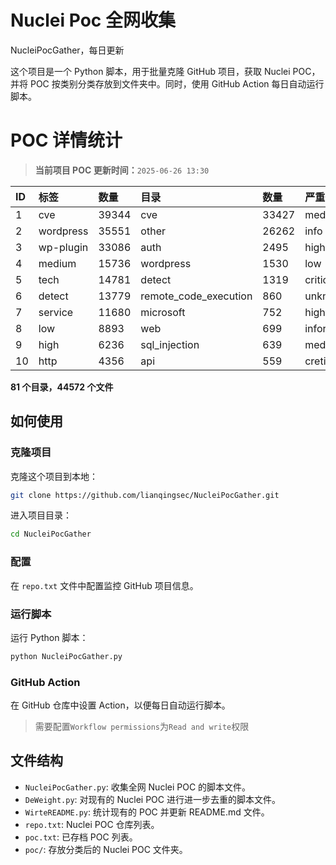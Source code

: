 # Nuclei Poc 全网收集
NucleiPocGather，每日更新

这个项目是一个 Python 脚本，用于批量克隆 GitHub 项目，获取 Nuclei POC，并将 POC 按类别分类存放到文件夹中。同时，使用 GitHub Action 每日自动运行脚本。
# POC 详情统计

> **当前项目 POC 更新时间：**`2025-06-26 13:30`

| ID | 标签      | 数量 | 目录       | 数量 | 严重性   | 数量 |
|:---| :-------- | :--- | :--------- | :--- | :------- | :--- |
| 1 | cve | 39344 | cve | 33427 | medium | 21585 |
| 2 | wordpress | 35551 | other | 26262 | info | 20384 |
| 3 | wp-plugin | 33086 | auth | 2495 | high | 13195 |
| 4 | medium | 15736 | wordpress | 1530 | low | 10068 |
| 5 | tech | 14781 | detect | 1319 | critical | 7174 |
| 6 | detect | 13779 | remote_code_execution | 860 | unknown | 90 |
| 7 | service | 11680 | microsoft | 752 | hight | 16 |
| 8 | low | 8893 | web | 699 | informative | 10 |
| 9 | high | 6236 | sql_injection | 639 | meduim | 7 |
| 10 | http | 4356 | api | 559 | cretical | 2 |

**81 个目录，44572 个文件**
## 如何使用

### 克隆项目

克隆这个项目到本地：

```bash
git clone https://github.com/lianqingsec/NucleiPocGather.git
```

进入项目目录：

```bash
cd NucleiPocGather
```

### 配置

在 `repo.txt` 文件中配置监控 GitHub 项目信息。

### 运行脚本

运行 Python 脚本：

```bash
python NucleiPocGather.py
```

### GitHub Action

在 GitHub 仓库中设置 Action，以便每日自动运行脚本。

> 需要配置`Workflow permissions`为`Read and write`权限

## 文件结构

- `NucleiPocGather.py`: 收集全网 Nuclei POC 的脚本文件。
- `DeWeight.py`: 对现有的 Nuclei POC 进行进一步去重的脚本文件。
- `WirteREADME.py`: 统计现有的 POC 并更新 README.md 文件。
- `repo.txt`: Nuclei POC 仓库列表。
- `poc.txt`: 已存档 POC 列表。
- `poc/`: 存放分类后的 Nuclei POC 文件夹。

